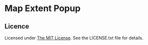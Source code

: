 ﻿Map Extent Popup
================

## Licence ##
Licensed under [The MIT License](http://opensource.org/licenses/MIT). See the LICENSE.txt file for details.

